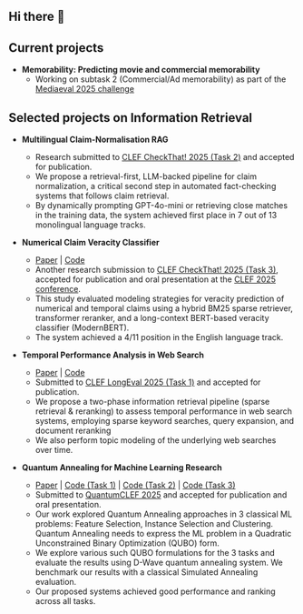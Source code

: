 ## Hi there 👋

<!--
**palexbg/palexbg** is a ✨ _special_ ✨ repository because its `README.md` (this file) appears on your GitHub profile.

Here are some ideas to get you started:

- 🔭 I’m currently working on ...
- 🌱 I’m currently learning ...
- 👯 I’m looking to collaborate on ...
- 🤔 I’m looking for help with ...
- 💬 Ask me about ...
- 📫 How to reach me: ...
- 😄 Pronouns: ...
- ⚡ Fun fact: ...
-->
## Current projects

- **Memorability: Predicting movie and commercial memorability**
  - Working on subtask 2 (Commercial/Ad memorability) as part of the [Mediaeval 2025 challenge](https://multimediaeval.github.io/editions/2025/tasks/memorability/)

## Selected projects on Information Retrieval

- **Multilingual Claim-Normalisation RAG**
  - Research submitted to [CLEF CheckThat! 2025 (Task 2)](https://checkthat.gitlab.io/clef2025/task2/) and accepted for publication.
  - We propose a retrieval-first, LLM-backed pipeline for claim normalization, a critical second step in automated fact-checking systems that follows claim retrieval. 
  - By dynamically prompting GPT-4o-mini or retrieving close matches in the training data, the system achieved first place in 7 out of 13 monolingual language tracks.

- **Numerical Claim Veracity Classifier** 
  - [Paper](https://arxiv.org/pdf/2507.06195) | [Code](https://github.com/dsgt-arc/checkthat-2025-numerical)
  - Another research submission to [CLEF CheckThat! 2025 (Task 3)](https://checkthat.gitlab.io/clef2025/task3/), accepted for publication and oral presentation at the [CLEF 2025 conference](https://clef2025.clef-initiative.eu/).
  - This study evaluated modeling strategies for veracity prediction of numerical and temporal claims using a hybrid BM25 sparse retriever, transformer reranker, and a long-context BERT-based veracity classifier (ModernBERT). 
  - The system achieved a 4/11 position in the English language track.

- **Temporal Performance Analysis in Web Search** 
  - [Paper](https://arxiv.org/pdf/2507.08360) | [Code](https://github.com/dsgt-arc/longeval-2025)
  - Submitted to [CLEF LongEval 2025 (Task 1)](https://clef-longeval.github.io/tasks/)  and accepted for publication.
  - We propose a two-phase information retrieval pipeline (sparse retrieval & reranking) to assess temporal performance in web search systems, employing sparse keyword searches, query expansion, and document reranking
  - We also perform topic modeling of the underlying web searches over time.

- **Quantum Annealing for Machine Learning Research**
  - [Paper](https://arxiv.org/pdf/2507.15063?) | [Code (Task 1)](https://github.com/dsgt-arc/qclef-2025-feature) | [Code (Task 2)](https://github.com/dsgt-arc/qclef-2025-instance) | [Code (Task 3)](https://github.com/dsgt-arc/qclef-2025-clustering)
  - Submitted to [QuantumCLEF 2025](https://qclef.dei.unipd.it/clef2025-lab) and accepted for publication and oral presentation.  
  - Our work explored Quantum Annealing approaches in 3 classical ML problems: Feature Selection, Instance Selection and Clustering. Quantum Annealing needs to express the ML problem in a Quadratic Unconstrained Binary Optimization (QUBO) form.
  - We explore various such QUBO formulations for the 3 tasks and evaluate the results using D-Wave quantum annealing system. We benchmark our results with a classical Simulated Annealing evaluation. 
  - Our proposed systems achieved good performance and ranking across all tasks. 